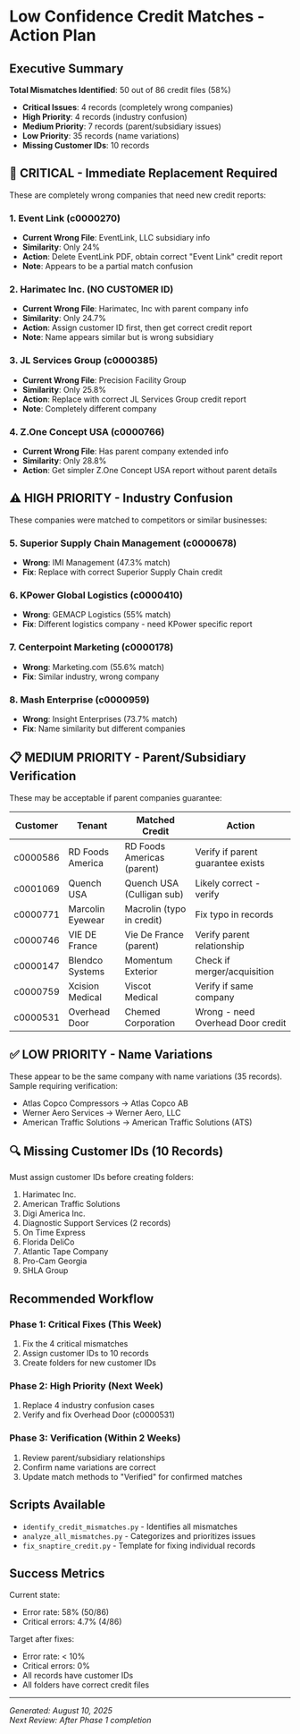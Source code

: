 # Low Confidence Credit Matches - Action Plan

## Executive Summary
**Total Mismatches Identified**: 50 out of 86 credit files (58%)
- **Critical Issues**: 4 records (completely wrong companies)
- **High Priority**: 4 records (industry confusion)  
- **Medium Priority**: 7 records (parent/subsidiary issues)
- **Low Priority**: 35 records (name variations)
- **Missing Customer IDs**: 10 records

## 🚨 CRITICAL - Immediate Replacement Required

These are completely wrong companies that need new credit reports:

### 1. Event Link (c0000270)
- **Current Wrong File**: EventLink, LLC subsidiary info
- **Similarity**: Only 24%
- **Action**: Delete EventLink PDF, obtain correct "Event Link" credit report
- **Note**: Appears to be a partial match confusion

### 2. Harimatec Inc. (NO CUSTOMER ID)
- **Current Wrong File**: Harimatec, Inc with parent company info
- **Similarity**: Only 24.7%
- **Action**: Assign customer ID first, then get correct credit report
- **Note**: Name appears similar but is wrong subsidiary

### 3. JL Services Group (c0000385)
- **Current Wrong File**: Precision Facility Group
- **Similarity**: Only 25.8%
- **Action**: Replace with correct JL Services Group credit report
- **Note**: Completely different company

### 4. Z.One Concept USA (c0000766)
- **Current Wrong File**: Has parent company extended info
- **Similarity**: Only 28.8%
- **Action**: Get simpler Z.One Concept USA report without parent details

## ⚠️ HIGH PRIORITY - Industry Confusion

These companies were matched to competitors or similar businesses:

### 5. Superior Supply Chain Management (c0000678)
- **Wrong**: IMI Management (47.3% match)
- **Fix**: Replace with correct Superior Supply Chain credit

### 6. KPower Global Logistics (c0000410)  
- **Wrong**: GEMACP Logistics (55% match)
- **Fix**: Different logistics company - need KPower specific report

### 7. Centerpoint Marketing (c0000178)
- **Wrong**: Marketing.com (55.6% match)
- **Fix**: Similar industry, wrong company

### 8. Mash Enterprise (c0000959)
- **Wrong**: Insight Enterprises (73.7% match)  
- **Fix**: Name similarity but different companies

## 📋 MEDIUM PRIORITY - Parent/Subsidiary Verification

These may be acceptable if parent companies guarantee:

| Customer | Tenant | Matched Credit | Action |
|----------|--------|----------------|--------|
| c0000586 | RD Foods America | RD Foods Americas (parent) | Verify if parent guarantee exists |
| c0001069 | Quench USA | Quench USA (Culligan sub) | Likely correct - verify |
| c0000771 | Marcolin Eyewear | Macrolin (typo in credit) | Fix typo in records |
| c0000746 | VIE DE France | Vie De France (parent) | Verify parent relationship |
| c0000147 | Blendco Systems | Momentum Exterior | Check if merger/acquisition |
| c0000759 | Xcision Medical | Viscot Medical | Verify if same company |
| c0000531 | Overhead Door | Chemed Corporation | Wrong - need Overhead Door credit |

## ✅ LOW PRIORITY - Name Variations

These appear to be the same company with name variations (35 records).
Sample requiring verification:
- Atlas Copco Compressors → Atlas Copco AB
- Werner Aero Services → Werner Aero, LLC  
- American Traffic Solutions → American Traffic Solutions (ATS)

## 🔍 Missing Customer IDs (10 Records)

Must assign customer IDs before creating folders:
1. Harimatec Inc.
2. American Traffic Solutions  
3. Digi America Inc.
4. Diagnostic Support Services (2 records)
5. On Time Express
6. Florida DeliCo
7. Atlantic Tape Company
8. Pro-Cam Georgia
9. SHLA Group

## Recommended Workflow

### Phase 1: Critical Fixes (This Week)
1. Fix the 4 critical mismatches
2. Assign customer IDs to 10 records
3. Create folders for new customer IDs

### Phase 2: High Priority (Next Week)
1. Replace 4 industry confusion cases
2. Verify and fix Overhead Door (c0000531)

### Phase 3: Verification (Within 2 Weeks)
1. Review parent/subsidiary relationships
2. Confirm name variations are correct
3. Update match methods to "Verified" for confirmed matches

## Scripts Available

- `identify_credit_mismatches.py` - Identifies all mismatches
- `analyze_all_mismatches.py` - Categorizes and prioritizes issues
- `fix_snaptire_credit.py` - Template for fixing individual records

## Success Metrics

Current state:
- Error rate: 58% (50/86)
- Critical errors: 4.7% (4/86)

Target after fixes:
- Error rate: < 10%
- Critical errors: 0%
- All records have customer IDs
- All folders have correct credit files

---

*Generated: August 10, 2025*  
*Next Review: After Phase 1 completion*